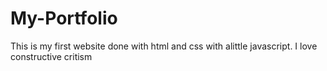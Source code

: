 # My-Portfolio
This is my first website done with html and css with alittle javascript. I love constructive critism
